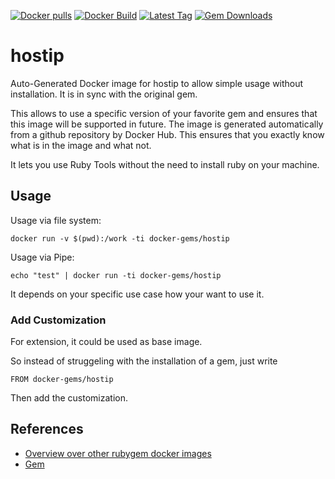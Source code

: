 [![Docker pulls](https://img.shields.io/docker/pulls/rubygem/hostip.svg)](https://hub.docker.com/r/rubygem/hostip/)
[![Docker Build](https://img.shields.io/docker/automated/rubygem/hostip.svg)](https://hub.docker.com/r/rubygem/hostip/)
[![Latest Tag](https://img.shields.io/github/tag/docker-rubygem/hostip.svg)](https://hub.docker.com/r/rubygem/hostip/)
[![Gem Downloads](https://img.shields.io/gem/dt/hostip.svg)](https://rubygems.org/gems/hostip/)
# hostip

Auto-Generated Docker image for hostip to allow simple usage without installation.
It is in sync with the original gem.

This allows to use a specific version of your favorite gem and ensures that this image will be supported in future.
The image is generated automatically from a github repository by Docker Hub.
This ensures that you exactly know what is in the image and what not.

It lets you use Ruby Tools without the need to install ruby on your machine.

## Usage

Usage via file system:

`docker run -v $(pwd):/work -ti docker-gems/hostip`

Usage via Pipe:

`echo "test" | docker run -ti docker-gems/hostip`

It depends on your specific use case how your want to use it.

### Add Customization

For extension, it could be used as base image.

So instead of struggeling with the installation of a gem, just write

`FROM docker-gems/hostip`

Then add the customization.

## References

 - [Overview over other rubygem docker images](https://github.com/thinkbot/docker-rubygem)
 - [Gem](https://rubygems.org/gems/hostip/)
